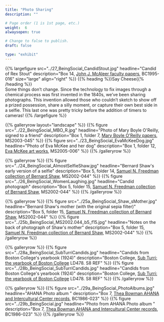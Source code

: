 ```yaml
---
title: "Photo Sharing"
description: ""

# Page order (1 is 1st page, etc.)
weight:  6
alwaysopen: true

# Change to false to publish.
draft: false

type: "exhibit"
---
```


{{% largefigure src="../27_BeingSocial_CandidStout.jpg"
                headline="Candid of Rex Stout"
                description="Box 14, [John J. McAleer faculty papers](https://bc-primo.hosted.exlibrisgroup.com/primo-explore/fulldisplay?docid=ALMA-BC21349383200001021&context=L&vid=bclib_new&search_scope=bcl&tab=bcl_only&lang=en_US), BC1995-016"
                size="large" align="right" %}}
{{% heading %}}Say Cheese{{% /heading %}}  
Some things don’t change. Since the technology to fix images through a chemical process was first invented in the 1840s, we’ve been sharing photographs. This invention allowed those who couldn’t sketch to show off a prized possession, share a silly moment, or capture their own best side in a selfie. This last one was pretty tricky before the addition of timers to cameras!
{{% /largefigure %}}

{{% galleryrow layout="landscape" %}}
{{% figure src="../22_BeingSocial_MBO_R.jpg"
            headline="Photo of Mary Boyle O'Reilly, signed to a friend"
            description="Box 1, folder 7, [Mary Boyle O'Reilly papers](https://bc-primo.hosted.exlibrisgroup.com/primo-explore/fulldisplay?docid=ALMA-BC21380118680001021&context=L&vid=bclib_new&search_scope=bcl&tab=bcl_only&lang=en_US), MS2003-045"
%}}
{{% figure src="../23_BeingSocial_EvaMcKeeDog.jpg"
            headline="Photo of Eva McKee and her dog"
            description="Box 1, folder 12, [Eva McKee art works](https://bc-primo.hosted.exlibrisgroup.com/primo-explore/fulldisplay?docid=ALMA-BC21355787120001021&context=L&vid=bclib_new&search_scope=bcl&tab=bcl_only&lang=en_US), MS2005-006"
%}}
{{% /galleryrow %}}

{{% galleryrow %}}
{{% figure src="../24_BeingSocial_AlmostSelfieShaw.jpg"
            headline="Bernard Shaw's early version of a selfie"
            description="Box 5, folder 14, [Samuel N. Freedman collection of Bernard Shaw](https://bc-primo.hosted.exlibrisgroup.com/primo-explore/fulldisplay?docid=ALMA-BC21354365750001021&context=L&vid=bclib_new&search_scope=lib_BURNS&tab=bcl_only&lang=en_US), MS2002-044"
%}}
{{% figure src="../26_BeingSocial_WomenLaughing.jpg"
            headline="Candid photograph"
            description="Box 5, folder 15, [Samuel N. Freedman collection of Bernard Shaw](https://bc-primo.hosted.exlibrisgroup.com/primo-explore/fulldisplay?docid=ALMA-BC21354365750001021&context=L&vid=bclib_new&search_scope=lib_BURNS&tab=bcl_only&lang=en_US), MS2002-044"
%}}
{{% /galleryrow %}}

{{% galleryrow %}}
{{% figure src="../25a_BeingSocial_Shaw_sMother.jpg"
            headline="Bernard Shaw's mother (with the original sepia filter)"
            description="Box 5, folder 15, [Samuel N. Freedman collection of Bernard Shaw](https://bc-primo.hosted.exlibrisgroup.com/primo-explore/fulldisplay?docid=ALMA-BC21354365750001021&context=L&vid=bclib_new&search_scope=lib_BURNS&tab=bcl_only&lang=en_US), MS2002-044"
%}}
{{% figure src="../25b_BeingSocial_MS2002.044_b5_f15.jpg"
            headline="Notes on the back of photograph of Shaw's mother"
            description="Box 5, folder 15, [Samuel N. Freedman collection of Bernard Shaw](https://bc-primo.hosted.exlibrisgroup.com/primo-explore/fulldisplay?docid=ALMA-BC21354365750001021&context=L&vid=bclib_new&search_scope=lib_BURNS&tab=bcl_only&lang=en_US), MS2002-044"
%}}
{{% /galleryrow %}}

{{% galleryrow %}}
{{% figure src="../28a_BeingSocial_SubTurriCandids.jpg"
            headline="Candids from Boston College's yearbook (1924)"
            description="Boston College, [Sub Turri: the yearbook of Boston College](https://bc-primo.hosted.exlibrisgroup.com/primo-explore/fulldisplay?docid=ALMA-BC21387089960001021&context=L&vid=bclib_new&search_scope=lib_BURNS&tab=bcl_only&lang=en_US) LD478. S8 REF"
%}}
{{% figure src="../28b_BeingSocial_SubTurriCandids.jpg"
            headline="Candids from Boston College's yearbook (1924)"
            description="Boston College, [Sub Turri: the yearbook of Boston College](https://bc-primo.hosted.exlibrisgroup.com/primo-explore/fulldisplay?docid=ALMA-BC21387089960001021&context=L&vid=bclib_new&search_scope=lib_BURNS&tab=bcl_only&lang=en_US) LD478. S8 REF"
%}}
{{% /galleryrow %}}

{{% galleryrow %}}
{{% figure src="../29a_BeingSocial_PhotoAlbums.jpg"
            headline="AHANA Photo album "
            description="Box 7, [Thea Bowman AHANA and Intercultural Center records](https://bc-primo.hosted.exlibrisgroup.com/primo-explore/fulldisplay?docid=ALMA-BC21476642360001021&context=L&vid=bclib_new&search_scope=lib_BURNS&tab=bcl_only&lang=en_US), BC1986-023"
%}}
{{% figure src="../29b_BeingSocial.jpg"
            headline="Photo from AHANA Photo album "
            description="Box 7, [Thea Bowman AHANA and Intercultural Center records](https://bc-primo.hosted.exlibrisgroup.com/primo-explore/fulldisplay?docid=ALMA-BC21476642360001021&context=L&vid=bclib_new&search_scope=lib_BURNS&tab=bcl_only&lang=en_US), BC1986-023"
%}}
{{% /galleryrow %}}
